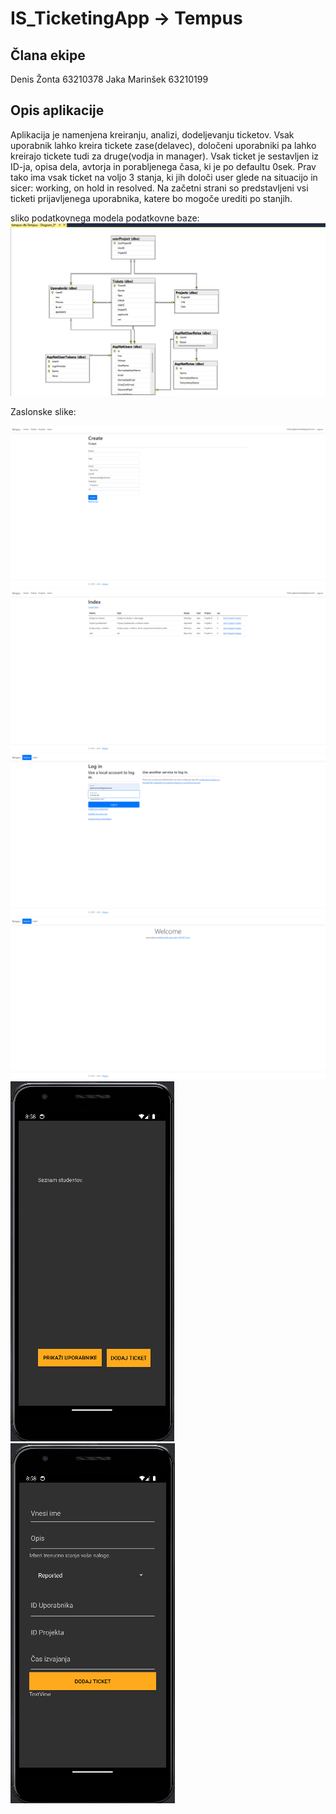 # IS_TicketingApp -> Tempus

## Člana ekipe
Denis Žonta 63210378
Jaka Marinšek 63210199

## Opis aplikacije
Aplikacija je namenjena kreiranju, analizi, dodeljevanju ticketov. Vsak uporabnik lahko kreira tickete zase(delavec), določeni uporabniki pa lahko kreirajo tickete tudi za druge(vodja in manager). Vsak ticket je sestavljen iz ID-ja, opisa dela, avtorja in porabljenega časa, ki je po defaultu 0sek. Prav tako ima vsak ticket na voljo 3 stanja, ki jih določi user glede na situacijo in sicer: working, on hold in resolved.
Na začetni strani so predstavljeni vsi ticketi prijavljenega uporabnika, katere bo mogoče urediti po stanjih.   

sliko podatkovnega modela podatkovne baze:
![slika podatkovne baze](https://github.com/Deniszonta/IS_TicketingApp/blob/api/images/podatkovna%20baza.png?raw=true)

Zaslonske slike:

![slika 5](https://github.com/Deniszonta/IS_TicketingApp/blob/api/images/Zaslonske%20slike%20Tempus%20App%20IS%2004.png?raw=true)
![slika 4](https://github.com/Deniszonta/IS_TicketingApp/blob/api/images/Zaslonske%20slike%20Tempus%20App%20IS%2005.png?raw=true)
![slika 3](https://github.com/Deniszonta/IS_TicketingApp/blob/api/images/Zaslonske%20slike%20Tempus%20App%20IS%2006.png?raw=true)
![slika 2](https://github.com/Deniszonta/IS_TicketingApp/blob/api/images/Zaslonske%20slike%20Tempus%20App%20IS%2007.png?raw=true)
![slika 1](https://github.com/Deniszonta/IS_TicketingApp/blob/api/images/Zaslonske%20slike%20Tempus%20App%20IS-Android%2002.png?raw=true)
![slika 6](https://github.com/Deniszonta/IS_TicketingApp/blob/api/images/Zaslonske%20slike%20Tempus%20App%20IS-Android%2001.png?raw=true)
